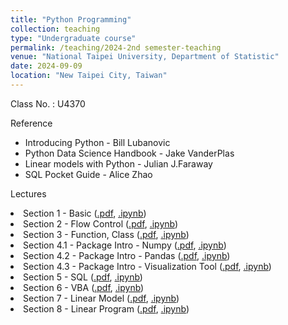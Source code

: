 ```yaml
---
title: "Python Programming"
collection: teaching
type: "Undergraduate course"
permalink: /teaching/2024-2nd semester-teaching
venue: "National Taipei University, Department of Statistic"
date: 2024-09-09
location: "New Taipei City, Taiwan"
---
```


Class No. : U4370


Reference
* Introducing Python - Bill Lubanovic
* Python Data Science Handbook - Jake VanderPlas
* Linear models with Python - Julian J.Faraway
* SQL Pocket Guide - Alice Zhao

Lectures
<li>Section 1 - Basic
    (<a href = "teaching/Python Program/slide/Section 1 - Basic.pdf">.pdf</a>,
    <a href = "Python Program/code/Section 1 - Basic.ipynb">.ipynb</a>)</li>
<li>Section 2 - Flow Control
    (<a href = "Python Program/slide/Section 2 - Flow Control.pdf">.pdf</a>,
    <a href = "Python Program/code/Section 2 - Flow Control.ipynb">.ipynb</a>)</li>
<li>Section 3 - Function, Class 
    (<a href = "Python Program/slide/Section 3 - Function, Class.pdf">.pdf</a>,
    <a href = "Python Program/code/Section 3 - Function, Class.ipynb">.ipynb</a>)</li>
<li>Section 4.1 - Package Intro - Numpy
    (<a href = "Python Program/slide/Section 4 - Package Intro - Numpy.pdf">.pdf</a>,
    <a href = "Python Program/code/Section 4.1 - Package Intro - numpy.ipynb">.ipynb</a>)</li>
<li>Section 4.2 - Package Intro - Pandas
    (<a href = "Python Program/slide/Section 4 - Package Intro - Pandas.pdf">.pdf</a>,
    <a href = "Python Program/code/Section 4.2 - Package Intro - pandas.ipynb">.ipynb</a>)</li>
<li>Section 4.3  - Package Intro - Visualization Tool
    (<a href = "Python Program/slide/Section 4 - Package Intro - Visualization Tool.pdf">.pdf</a>,
    <a href = "Python Program/code/Section 4.3 - Package Intro - Visualization tool.ipynb">.ipynb</a>)</li>
<li>Section 5 - SQL
    (<a href = "Python Program/slide/Section 5 - SQL.pdf">.pdf</a>,
    <a href = "Python Program/code/Section 5 - SQL + Python.ipynb">.ipynb</a>)</li>
<li>Section 6 - VBA
    (<a href = "Python Program/slide/Section 6 - Excel VBA.pdf">.pdf</a>,
    <a href = "Python Program/code/Section 6 - VBA + Python.ipynb">.ipynb</a>)</li>
<li>Section 7 - Linear Model
    (<a href = "Python Program/slide/Section 7 - Linear Model.pdf">.pdf</a>,
    <a href = "Python Program/code/Section 7 - Linear Model.ipynb">.ipynb</a>)</li>
<li>Section 8 - Linear Program
    (<a href = "Python Program/slide/Section 8 - Linear Program.pdf">.pdf</a>,
    <a href = "Python Program/code/Section 8 - Linear Program.ipynb">.ipynb</a>)</li>

